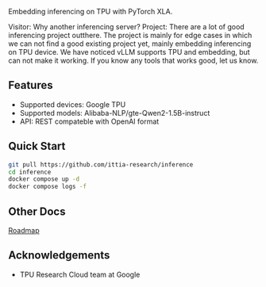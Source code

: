 Embedding inferencing on TPU with PyTorch XLA.

Visitor: Why another inferencing server?
Project: There are a lot of good inferencing project outthere. The project is mainly for edge cases in which we can not find a good existing project yet, mainly embedding inferencing on TPU device. We have noticed vLLM supports TPU and embedding, but can not make it working. If you know any tools that works good, let us know.

## Features
- Supported devices: Google TPU
- Supported models: Alibaba-NLP/gte-Qwen2-1.5B-instruct
- API: REST compateble with OpenAI format

## Quick Start
```bash
git pull https://github.com/ittia-research/inference
cd inference
docker compose up -d
docker compose logs -f
```

## Other Docs
[Roadmap](./docs/roadmap.md)

## Acknowledgements
- TPU Research Cloud team at Google
